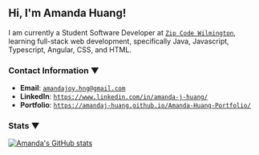 ## Hi, I'm Amanda Huang!
I am currently a Student Software Developer at [`Zip Code Wilmington`](https://www.zipcodewilmington.com/), learning full-stack web development, specifically Java, Javascript, Typescript, Angular, CSS, and HTML.

### Contact Information ▼
* **Email**: [`amandajoy.hng@gmail.com`](mailto:amandajoy.hng@gmail.com)
* **LinkedIn**: [`https://www.linkedin.com/in/amanda-j-huang/`](https://www.linkedin.com/in/amanda-j-huang/)
* **Portfolio**: [`https://amandaj-huang.github.io/Amanda-Huang-Portfolio/`](https://amandaj-huang.github.io/Amanda-Huang-Portfolio/)

### Stats ▼
[![Amanda's GitHub stats](https://github-readme-stats.vercel.app/api?username=AmandaJ-Huang&hide=stars&show_icons=true&theme=react)](https://github.com/AmandaJ-Huang/github-readme-stats)
